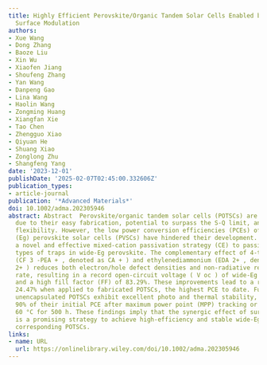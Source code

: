 ```yaml
---
title: Highly Efficient Perovskite/Organic Tandem Solar Cells Enabled by Mixed‐Cation
  Surface Modulation
authors:
- Xue Wang
- Dong Zhang
- Baoze Liu
- Xin Wu
- Xiaofen Jiang
- Shoufeng Zhang
- Yan Wang
- Danpeng Gao
- Lina Wang
- Haolin Wang
- Zongming Huang
- Xiangfan Xie
- Tao Chen
- Zhengguo Xiao
- Qiyuan He
- Shuang Xiao
- Zonglong Zhu
- Shangfeng Yang
date: '2023-12-01'
publishDate: '2025-02-07T02:45:00.332606Z'
publication_types:
- article-journal
publication: '*Advanced Materials*'
doi: 10.1002/adma.202305946
abstract: Abstract  Perovskite/organic tandem solar cells (POTSCs) are gaining attention
  due to their easy fabrication, potential to surpass the S‐Q limit, and superior
  flexibility. However, the low power conversion efficiencies (PCEs) of wide bandgap
  (Eg) perovskite solar cells (PVSCs) have hindered their development. This work presents
  a novel and effective mixed‐cation passivation strategy (CE) to passivate various
  types of traps in wide‐Eg perovskite. The complementary effect of 4‐trifluoro phenethylammonium
  (CF 3 ‐PEA + , denoted as CA + ) and ethylenediammonium (EDA 2+ , denoted as EA
  2+ ) reduces both electron/hole defect densities and non‐radiative recombination
  rate, resulting in a record open‐circuit voltage ( V oc ) of wide‐Eg PVSCs (1.35 V)
  and a high fill factor (FF) of 83.29%. These improvements lead to a record PCE of
  24.47% when applied to fabricated POTSCs, the highest PCE to date. Furthermore,
  unencapsulated POTSCs exhibit excellent photo and thermal stability, retaining over
  90% of their initial PCE after maximum power point (MPP) tracking or exposure to
  60 °C for 500 h. These findings imply that the synergic effect of surface passivators
  is a promising strategy to achieve high‐efficiency and stable wide‐Eg PVSCs and
  corresponding POTSCs.
links:
- name: URL
  url: https://onlinelibrary.wiley.com/doi/10.1002/adma.202305946
---
```

